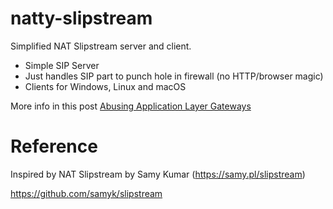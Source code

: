 # natty-slipstream

Simplified NAT Slipstream server and client.

* Simple SIP Server
* Just handles SIP part to punch hole in firewall (no HTTP/browser magic)
* Clients for Windows, Linux and macOS

More info in this post [Abusing Application Layer Gateways](https://embracethered.com/blog/posts/2020/nat-slipstreaming-simplified/)

# Reference

Inspired by NAT Slipstream by Samy Kumar (https://samy.pl/slipstream)

https://github.com/samyk/slipstream
